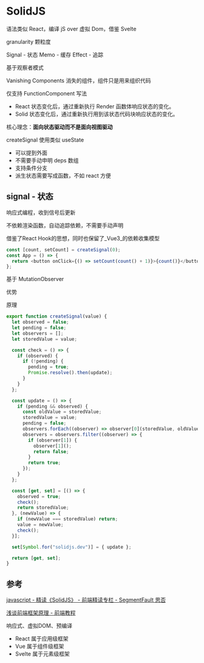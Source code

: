 
# SolidJS

语法类似 React，编译 jS over 虚拟 Dom，借鉴 Svelte

granularity 颗粒度

Signal - 状态
Memo - 缓存
Effect - 追踪

基于观察者模式

Vanishing Components 消失的组件，组件只是用来组织代码

仅支持 FunctionComponent 写法

-   React 状态变化后，通过重新执行 Render 函数体响应状态的变化。
-   Solid 状态变化后，通过重新执行用到该状态代码块响应状态的变化。

核心理念：**面向状态驱动而不是面向视图驱动**

createSignal 使用类似 useState
- 可以提到外面
- 不需要手动申明 deps 数组
- 支持条件分支
- 派生状态需要写成函数，不如 react 方便

## signal - 状态

响应式编程，收到信号后更新

不依赖渲染函数，自动追踪依赖，不需要手动声明

借鉴了React Hook的思想，同时也保留了_Vue3_的依赖收集模型

```js
const [count, setCount] = createSignal(0);
const App = () => {
  return <button onClick={() => setCount(count() + 1)}>{count()}</button>;
};
```

基于 MutationObserver

优势


原理
```js
export function createSignal(value) {
  let observed = false;
  let pending = false;
  let observers = [];
  let storedValue = value;

  const check = () => {
    if (observed) {
      if (!pending) {
        pending = true;
        Promise.resolve().then(update);
      }
    }
  };

  const update = () => {
    if (pending && observed) {
      const oldValue = storedValue;
      storedValue = value;
      pending = false;
      observers.forEach((observer) => observer[0](storedValue, oldValue));
      observers = observers.filter((observer) => {
        if (observer[1]) {
          observer[1]();
          return false;
        }
        return true;
      });
    }
  };

  const [get, set] = [() => {
    observed = true;
    check();
    return storedValue;
  }, (newValue) => {
    if (newValue === storedValue) return;
    value = newValue;
    check();
  }];

  set[Symbol.for("solidjs.dev")] = { update };

  return [get, set];
}

```


## 参考

[javascript - 精读《SolidJS》 - 前端精读专栏 - SegmentFault 思否](https://segmentfault.com/a/1190000042392152)

[浅谈前端框架原理 - 前端教程](https://www.pipipi.net/questions/16500.html)

响应式、虚拟DOM、预编译

-   React 属于应用级框架
-   Vue 属于组件级框架
-   Svelte 属于元素级框架